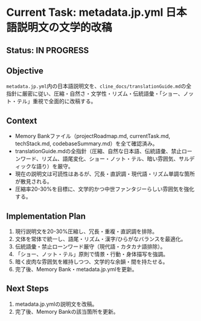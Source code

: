 # Current Task: metadata.jp.yml 日本語説明文の文学的改稿

## Status: IN PROGRESS

## Objective
`metadata.jp.yml`内の日本語説明文を、`cline_docs/translationGuide.md`の全指針に厳密に従い、圧縮・自然さ・文学性・リズム・伝統語彙・「ショー、ノット・テル」重視で全面的に改稿する。

## Context
- Memory Bankファイル（projectRoadmap.md, currentTask.md, techStack.md, codebaseSummary.md）を全て確認済み。
- translationGuide.mdの全指針（圧縮、自然な日本語、伝統語彙、禁止ローンワード、リズム、語尾変化、ショー・ノット・テル、暗い雰囲気、サルディックな語り）を厳守。
- 現在の説明文は可読性はあるが、冗長・直訳調・現代語・リズム単調な箇所が散見される。
- 圧縮率20-30%を目標に、文学的かつ中世ファンタジーらしい雰囲気を強化する。

## Implementation Plan
1. 現行説明文を20-30%圧縮し、冗長・重複・直訳調を排除。
2. 文体を常体で統一し、語尾・リズム・漢字/ひらがなバランスを最適化。
3. 伝統語彙・禁止ローンワード厳守（現代語・カタカナ語排除）。
4. 「ショー、ノット・テル」原則で情景・行動・身体描写を強調。
5. 暗く皮肉な雰囲気を維持しつつ、文学的な余韻・間を持たせる。
6. 完了後、Memory Bank・metadata.jp.ymlを更新。

## Next Steps
1. metadata.jp.ymlの説明文を改稿。
2. 完了後、Memory Bankの該当箇所を更新。
